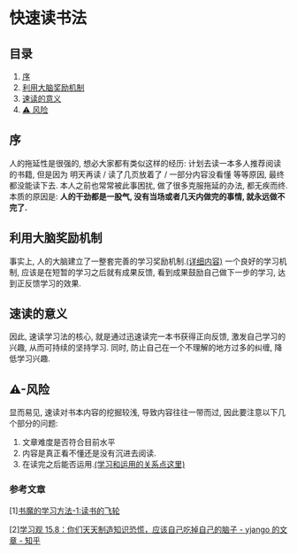 # 快速读书法

## 目录

1. [序](#序)
2. [利用大脑奖励机制](#利用大脑奖励机制)
3. [速读的意义](#速读的意义)
4. [⚠ 风险](#⚠-风险)

## 序

人的拖延性是很强的, 想必大家都有类似这样的经历: 计划去读一本多人推荐阅读的书籍, 但是因为 明天再读 / 读了几页放着了 / 一部分内容没看懂 等等原因, 最终都没能读下去. 本人之前也常常被此事困扰, 做了很多克服拖延的办法, 都无疾而终. 本质的原因是: **人的干劲都是一股气, 没有当场或者几天内做完的事情, 就永远做不完了.**

## 利用大脑奖励机制

事实上, 人的大脑建立了一整套完善的学习奖励机制.[(详细内容)][3] 一个良好的学习机制, 应该是在短暂的学习之后就有成果反馈, 看到成果鼓励自己做下一步的学习, 达到正反馈学习的效果.

## 速读的意义

因此, 速读学习法的核心, 就是通过迅速读完一本书获得正向反馈, 激发自己学习的兴趣, 从而可持续的坚持学习. 同时, 防止自己在一个不理解的地方过多的纠缠, 降低学习兴趣.

## ⚠-风险

显而易见, 速读对书本内容的挖掘较浅, 导致内容往往一带而过, 因此要注意以下几个部分的问题:

1. 文章难度是否符合目前水平
2. 内容是真正看不懂还是没有沉进去阅读.
3. 在读完之后能否运用.[(学习和运用的关系点这里)][4]

### 参考文章

[1][书魔的学习方法-1:读书的飞轮][1]

[2][学习观 15.8：你们天天制造知识恐慌，应该自己吃掉自己的脑子 - yjango 的文章 - 知乎][2]

[1]: https://zhuanlan.zhihu.com/p/55804099
[2]: https://zhuanlan.zhihu.com/p/70591849
[3]: 为什么厌恶学习.md
[4]: /测试集和训练集
